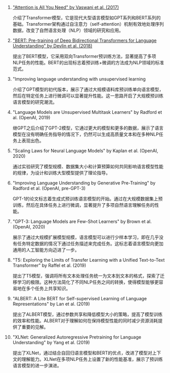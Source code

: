 
1. ["Attention is All You Need" by Vaswani et al. (2017)](https://arxiv.org/abs/1706.03762)

   介绍了Transformer模型，它是现代大型语言模型如GPT系列和BERT系列的基础。Transformer架构通过自注意力（self-attention）机制有效地处理序列数据，改变了自然语言处理（NLP）领域的研究和应用。

2. ["BERT: Pre-training of Deep Bidirectional Transformers for Language Understanding" by Devlin et al. (2018)](https://arxiv.org/abs/1810.04805)
   
   提出了BERT模型，它采用双向Transformer预训练方法，显著提高了多项NLP任务的性能。BERT的出现标志着预训练+微调的方法成为NLP领域的标准范式。

3. "Improving language understanding with unsupervised learning

   
   介绍了GPT模型的初代版本，展示了通过大规模语料库预训练单向语言模型，然后在特定任务上进行微调可以显著提升性能。这一思路开启了大规模预训练语言模型的研究潮流。

4. "Language Models are Unsupervised Multitask Learners" by Radford et al. (OpenAI, 2019)
    
    继GPT之后介绍了GPT-2模型，它通过更大的模型和更多的数据，展示了语言模型在没有明确任务指导的情况下，仍然可以生成高质量文本和在多种NLP任务上表现出色。

5. "Scaling Laws for Neural Language Models" by Kaplan et al. (OpenAI, 2020)
   
   通过实验研究了模型规模、数据集大小和计算预算如何共同影响语言模型性能的规律，为设计和训练大型模型提供了理论指导。

6. "Improving Language Understanding by Generative Pre-Training" by Radford et al. (OpenAI, pre-GPT-3)

    GPT-1的论文标志着生成式预训练语言模型的开始。通过在大规模数据集上预训练，然后在具体任务上进行微调，显著提升了多项自然语言理解任务的性能。

7. "GPT-3: Language Models are Few-Shot Learners" by Brown et al. (OpenAI, 2020)

    展示了通过大规模扩展模型规模，语言模型可以进行少样本学习，即在几乎没有任务特定数据的情况下通过任务描述来完成任务。这标志着语言模型向更加通用的人工智能方向迈进了一步。

8. "T5: Exploring the Limits of Transfer Learning with a Unified Text-to-Text Transformer" by Raffel et al. (2019)

    提出了T5模型，强调将所有文本处理任务统一为文本到文本的格式，探索了迁移学习的极限。这种方法简化了不同NLP任务之间的转换，使得模型能够更容易地在多个任务上共享知识。

9. "ALBERT: A Lite BERT for Self-supervised Learning of Language Representations" by Lan et al. (2019)

    提出了ALBERT模型，通过参数共享和降低模型大小的策略，提高了模型训练的效率和性能。ALBERT对于理解如何在保持模型性能的同时减少资源消耗提供了重要的见解。

10. "XLNet: Generalized Autoregressive Pretraining for Language Understanding" by Yang et al. (2019)

    提出了XLNet，通过结合自回归语言模型和BERT的优点，改进了模型对上下文的理解能力。XLNet在多项NLP任务上设置了新的性能基准，展示了预训练语言模型的进一步演进。